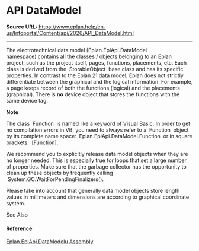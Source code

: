 # API DataModel

**Source URL:** https://www.eplan.help/en-us/Infoportal/Content/api/2026/API_DataModel.html

---

The electrotechnical data model (Eplan.EplApi.DataModel  namespace) contains all the classes / objects belonging to an Eplan project, such as the project itself, pages, functions, placements, etc. Each class is derived from the  StorableObject  base class and has its specific properties. In contrast to the Eplan 21 data model, Eplan does not strictly differentiate between the graphical and the logical information. For example, a page keeps record of both the functions (logical) and the placements (graphical). There is **no** device object that stores the functions with the same device tag.

**Note**

The class  Function  is named like a keyword of Visual Basic. In order to get no compilation errors in VB, you need to always refer to a  Function  object by its complete name space:  Eplan.EplApi.DataModel.Function  or in square brackets:  [Function].

We recommend you to explicitly release data model objects when they are no longer needed. This is especially true for loops that set a large number of properties. Make sure that the garbage collector has the opportunity to clean up these objects by frequently calling  System.GC.WaitForPendingFinalizers().

Please take into account that generally data model objects store length values in millimeters and dimensions are according to graphical coordinate system.



See Also

#### Reference

[Eplan.EplApi.DataModelu Assembly](Eplan.EplApi.DataModelu.html)